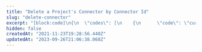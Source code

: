 ```yaml
---
title: "Delete a Project's Connector by Connector Id"
slug: "delete-connector"
excerpt: "[block:code]\n{\n  \"codes\": [\n    {\n      \"code\": \"curl -X DELETE https://mixpanel.com/api/app/projects/{PROJECT_ID}/connectors/{CONNECTOR_ID} --user \\\"{SVC_ACCOUNT}:{SECRET}\\\"\",\n      \"language\": \"curl\",\n      \"name\": \"Sample cURL command\"\n    }\n  ]\n}\n[/block]\n\n[block:code]\n{\n  \"codes\": [\n    {\n      \"code\": \"{\\n  \\\"status\\\": \\\"ok\\\",\\n  \\\"results\\\": \\\"Successfully deleted Connector with ID:32f40cc-7ccc-4da3-b9c3-d8c1d14142c6\\\"\\n}\",\n      \"language\": \"json\",\n      \"name\": \"Sample Response\"\n    }\n  ]\n}\n[/block]"
hidden: false
createdAt: "2021-11-23T19:28:56.440Z"
updatedAt: "2023-09-26T21:06:38.068Z"
---
```

